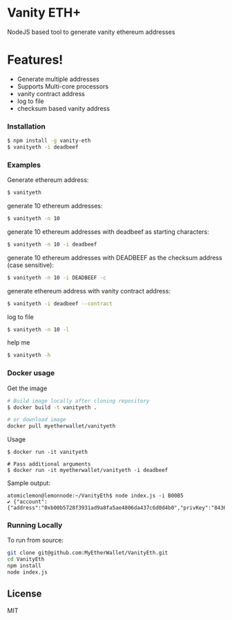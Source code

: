 # Vanity ETH+

NodeJS based tool to generate vanity ethereum addresses

# Features!

  - Generate multiple addresses
  - Supports Multi-core processors
  - vanity contract address
  - log to file
  - checksum based vanity address

### Installation
```sh
$ npm install -g vanity-eth
$ vanityeth -i deadbeef
```
### Examples

Generate ethereum address:
```sh
$ vanityeth
```

generate 10 ethereum addresses:
```sh
$ vanityeth -n 10
```

generate 10 ethereum addresses with deadbeef as starting characters:
```sh
$ vanityeth -n 10 -i deadbeef
```
generate 10 ethereum addresses with DEADBEEF as the checksum address (case sensitive):
```sh
$ vanityeth -n 10 -i DEADBEEF -c
```
generate ethereum address with vanity contract address:
```sh
$ vanityeth -i deadbeef --contract
```
log to file
```sh
$ vanityeth -n 10 -l
```
help me
```sh
$ vanityeth -h
```
### Docker usage

Get the image
```sh
# Build image locally after cloning repository
$ docker build -t vanityeth .

# or download image
docker pull myetherwallet/vanityeth
```

Usage
```
$ docker run -it vanityeth

# Pass additional arguments
$ docker run -it myetherwallet/vanityeth -i deadbeef
```

Sample output:
```
atomiclemon@lemonnode:~/VanityEth$ node index.js -i B00B5
✔ {"account":{"address":"0xb00b5728f3931ad9a8fa5ae4806da437c6d0d4b0","privKey":"8436f1bc115b1d8a41532c9be2fd17776bcb7c0b86dd89b36b302564bcefdd27"}}
```

### Running Locally
To run from source:
```sh
git clone git@github.com:MyEtherWallet/VanityEth.git
cd VanityEth
npm install
node index.js
```

License
----

MIT

